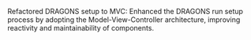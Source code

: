 Refactored DRAGONS setup to MVC: Enhanced the DRAGONS run setup process by adopting the Model-View-Controller architecture, improving reactivity and maintainability of components.
